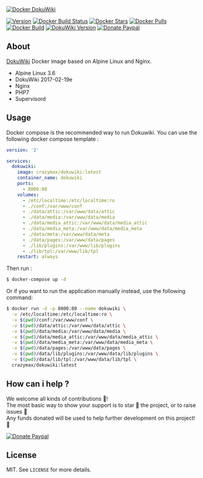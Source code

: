[![Docker DokuWiki](https://raw.githubusercontent.com/crazy-max/docker-dokuwiki/master/res/dokuwiki_docker.png)](https://github.com/crazy-max/docker-dokuwiki)

[![Version](https://images.microbadger.com/badges/version/crazymax/dokuwiki.svg?style=flat-square)](https://microbadger.com/images/crazymax/dokuwiki) [![Docker Build Status](https://img.shields.io/docker/build/crazymax/dokuwiki.svg?style=flat-square)](https://hub.docker.com/r/crazymax/dokuwiki/) [![Docker Stars](https://img.shields.io/docker/stars/crazymax/dokuwiki.svg?style=flat-square)](https://hub.docker.com/r/crazymax/dokuwiki/) [![Docker Pulls](https://img.shields.io/docker/pulls/crazymax/dokuwiki.svg?style=flat-square)](https://hub.docker.com/r/crazymax/dokuwiki/) [![Docker Build](https://img.shields.io/docker/automated/crazymax/dokuwiki.svg?style=flat-square)](https://hub.docker.com/r/crazymax/dokuwiki/) [![DokuWiki Version](https://img.shields.io/badge/dokuwiki-2017--02--19e-yellow.svg?style=flat-square)](https://www.dokuwiki.org/releasenames) [![Donate Paypal](https://img.shields.io/badge/donate-paypal-7057ff.svg?style=flat-square)](https://www.paypal.com/cgi-bin/webscr?cmd=_s-xclick&hosted_button_id=USUQWRGP52U7N)

## About

[DokuWiki](https://www.dokuwiki.org/dokuwiki) Docker image based on Alpine Linux and Nginx.

* Alpine Linux 3.6
* DokuWiki 2017-02-19e
* Nginx
* PHP7
* Supervisord

## Usage

Docker compose is the recommended way to run Dokuwiki. You can use the following docker compose template :

```yaml
version: '2'

services:
  dokuwiki:
    image: crazymax/dokuwiki:latest
    container_name: dokuwiki
    ports:
      - 8000:80
    volumes:
      - /etc/localtime:/etc/localtime:ro
      - ./conf:/var/www/conf
      - ./data/attic:/var/www/data/attic
      - ./data/media:/var/www/data/media
      - ./data/media_attic:/var/www/data/media_attic
      - ./data/media_meta:/var/www/data/media_meta
      - ./data/meta:/var/www/data/meta
      - ./data/pages:/var/www/data/pages
      - ./lib/plugins:/var/www/lib/plugins
      - ./lib/tpl:/var/www/lib/tpl
    restart: always
```

Then run :

```bash
$ docker-compose up -d
```

Or if you want to run the application manually instead, use the following command:

```bash
$ docker run -d -p 8000:80 --name dokuwiki \
  -v /etc/localtime:/etc/localtime:ro \
  -v $(pwd)/conf:/var/www/conf \
  -v $(pwd)/data/attic:/var/www/data/attic \
  -v $(pwd)/data/media:/var/www/data/media \
  -v $(pwd)/data/media_attic:/var/www/data/media_attic \
  -v $(pwd)/data/media_meta:/var/www/data/media_meta \
  -v $(pwd)/data/pages:/var/www/data/pages \
  -v $(pwd)/data/lib/plugins:/var/www/data/lib/plugins \
  -v $(pwd)/data/lib/tpl:/var/www/data/lib/tpl \
  crazymax/dokuwiki:latest
```

## How can i help ?

We welcome all kinds of contributions :raised_hands:!<br />
The most basic way to show your support is to star :star2: the project, or to raise issues :speech_balloon:<br />
Any funds donated will be used to help further development on this project! :gift_heart:

[![Donate Paypal](https://github.com/crazy-max/docker-dokuwiki/blob/master/res/paypal.png)](https://www.paypal.com/cgi-bin/webscr?cmd=_s-xclick&hosted_button_id=USUQWRGP52U7N)

## License

MIT. See `LICENSE` for more details.
